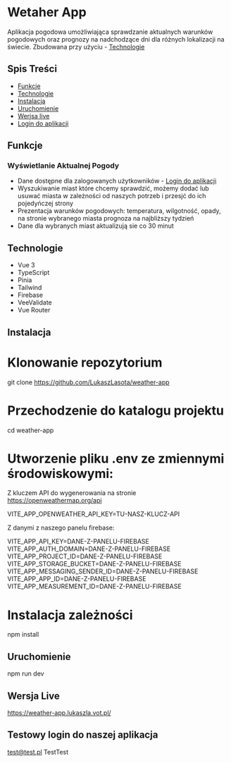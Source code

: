 # Wetaher App

Aplikacja pogodowa umożliwiająca sprawdzanie aktualnych warunków pogodowych oraz prognozy na nadchodzące dni dla różnych lokalizacji na świecie. Zbudowana przy użyciu - [Technologie](#technologie)

## Spis Treści

- [Funkcje](#funkcje)
- [Technologie](#technologie)
- [Instalacja](#instalacja)
- [Uruchomienie](#uruchomienie)
- [Werjsa live](#wersja-live)
- [Login do aplikacji](#login-aplikacja)

## Funkcje

### Wyświetlanie Aktualnej Pogody

- Dane dostępne dla zalogowanych użytkowników - [Login do aplikacji](#login-aplikacja)
- Wyszukiwanie miast które chcemy sprawdzić, możemy dodać lub usuwać miasta w zależności od naszych potrzeb i przesjć do ich pojedyńczej strony
- Prezentacja warunków pogodowych: temperatura, wilgotność, opady, na stronie wybranego miasta prognoza na najbliższy tydzień
- Dane dla wybranych miast aktualizują sie co 30 minut

## Technologie

- Vue 3
- TypeScript
- Pinia
- Tailwind
- Firebase
- VeeValidate
- Vue Router

## Instalacja

# Klonowanie repozytorium

git clone https://github.com/LukaszLasota/weather-app

# Przechodzenie do katalogu projektu

cd weather-app

# Utworzenie pliku .env ze zmiennymi środowiskowymi:

Z kluczem API do wygenerowania na stronie https://openweathermap.org/api

VITE_APP_OPENWEATHER_API_KEY=TU-NASZ-KLUCZ-API

Z danymi z naszego panelu firebase:

VITE_APP_API_KEY=DANE-Z-PANELU-FIREBASE
VITE_APP_AUTH_DOMAIN=DANE-Z-PANELU-FIREBASE
VITE_APP_PROJECT_ID=DANE-Z-PANELU-FIREBASE
VITE_APP_STORAGE_BUCKET=DANE-Z-PANELU-FIREBASE
VITE_APP_MESSAGING_SENDER_ID=DANE-Z-PANELU-FIREBASE
VITE_APP_APP_ID=DANE-Z-PANELU-FIREBASE
VITE_APP_MEASUREMENT_ID=DANE-Z-PANELU-FIREBASE

# Instalacja zależności

npm install

## Uruchomienie

npm run dev

## Wersja Live

https://weather-app.lukaszla.vot.pl/

## Testowy login do naszej aplikacja

test@test.pl
TestTest
